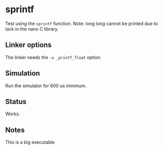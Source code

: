 # sprintf

Test using the `sprintf` function. Note: long long cannot be printed
due to lack in the nano C library.

## Linker options

The linker needs the `-u _printf_float` option.

## Simulation

Run the simulator for 600 us minimum.

## Status

Works.

## Notes

This is a big executable

